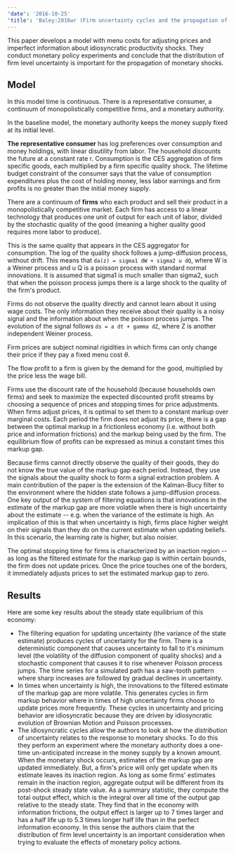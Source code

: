 ```yaml
---
'date': '2016-10-25'
'title': 'Baley:2016wr (Firm uncertainty cycles and the propagation of nominal shocks)'
---
```


<p>This paper develops a model with menu costs for adjusting prices and imperfect information about idiosyncratic productivity shocks. They conduct monetary policy experiments and conclude that the distribution of firm level uncertainty is important for the propagation of monetary shocks.</p>
<h2 id="model">Model</h2>
<p>In this model time is continuous. There is a representative consumer, a continuum of monopolistically competitive firms, and a monetary authority.</p>
<p>In the baseline model, the monetary authority keeps the money supply fixed at its initial level.</p>
<p><strong>The representative consumer</strong> has log preferences over consumption and money holdings, with linear disutility from labor. The household discounts the future at a constant rate r. Consumption is the CES aggregation of firm specific goods, each multiplied by a firm specific quality shock. The lifetime budget constraint of the consumer says that the value of consumption expenditures plus the cost of holding money, less labor earnings and firm profits is no greater than the initial money supply.</p>
<p>There are a continuum of <strong>firms</strong> who each product and sell their product in a monopolistically competitive market. Each firm has access to a linear technology that produces one unit of output for each unit of labor, divided by the stochastic quality of the good (meaning a higher quality good requires more labor to produce).</p>
<p>This is the same quality that appears in the CES aggregator for consumption. The log of the quality shock follows a jump-diffusion process, without drift. This means that <code>da(z) = sigma1 dW + sigma2 u dQ</code>, where W is a Weiner process and u Q is a poisson process with standard normal innovations. It is assumed that sigma1 is much smaller than sigma2, such that when the poisson process jumps there is a large shock to the quality of the firm's product.</p>
<p>Firms do not observe the quality directly and cannot learn about it using wage costs. The only information they receive about their quality is a noisy signal and the information about when the poisson process jumps. The evolution of the signal follows <code>ds = a dt + gamma dZ</code>, where Z is another independent Weiner process.</p>
<p>Firm prices are subject nominal rigidities in which firms can only change their price if they pay a fixed menu cost <span class="math inline"><em>θ</em></span>.</p>
<p>The flow profit to a firm is given by the demand for the good, multiplied by the price less the wage bill.</p>
<p>Firms use the discount rate of the household (because households own firms) and seek to maximize the expected discounted profit streams by choosing a sequence of prices and stopping times for price adjustments. When firms adjust prices, it is optimal to set them to a constant markup over marginal costs. Each period the firm does not adjust its price, there is a gap between the optimal markup in a frictionless economy (i.e. without both price and information frictions) and the markup being used by the firm. The equilibrium flow of profits can be expressed as minus a constant times this markup gap.</p>
<p>Because firms cannot directly observe the quality of their goods, they do not know the true value of the markup gap each period. Instead, they use the signals about the quality shock to form a signal extraction problem. A main contribution of the paper is the extension of the Kalman-Bucy filter to the environment where the hidden state follows a jump-diffusion process. One key output of the system of filtering equations is that innovations in the estimate of the markup gap are more volatile when there is high uncertainty about the estimate -- e.g. when the variance of the estimate is high. An implication of this is that when uncertainty is high, firms place higher weight on their signals than they do on the current estimate when updating beliefs. In this scenario, the learning rate is higher, but also noisier.</p>
<p>The optimal stopping time for firms is characterized by an inaction region -- as long as the filtered estimate for the markup gap is within certain bounds, the firm does not update prices. Once the price touches one of the borders, it immediately adjusts prices to set the estimated markup gap to zero.</p>
<h2 id="results">Results</h2>
<p>Here are some key results about the steady state equilibrium of this economy:</p>
<ul>
<li>The filtering equation for updating uncertainty (the variance of the state estimate) produces cycles of uncertainty for the firm. There is a deterministic component that causes uncertainty to fall to it's minimum level (the volatility of the diffusion component of quality shocks) and a stochastic component that causes it to rise whenever Poisson process jumps. The time series for a simulated path has a saw-tooth pattern where sharp increases are followed by gradual declines in uncertainty.</li>
<li>In times when uncertainty is high, the innovations to the filtered estimate of the markup gap are more volatile. This generates cycles in firm markup behavior where in times of high uncertainty firms choose to update prices more frequently. These cycles in uncertainty and pricing behavior are idiosyncratic because they are driven by idiosyncratic evolution of Brownian Motion and Poisson processes.</li>
<li>The idiosyncratic cycles allow the authors to look at how the <em>distribution</em> of uncertainty relates to the response to monetary shocks. To do this they perform an experiment where the monetary authority does a one-time un-anticipated increase in the money supply by a known amount. When the monetary shock occurs, estimates of the markup gap are updated immediately. But, a firm's price will only get update when its estimate leaves its inaction region. As long as some firms' estimates remain in the inaction region, aggregate output will be different from its post-shock steady state value. As a summary statistic, they compute the total output effect, which is the integral over all time of the output gap relative to the steady state. They find that in the economy with information frictions, the output effect is larger up to 7 times larger and has a half life up to 5.3 times longer half life than in the perfect information economy. In this sense the authors claim that the distribution of firm level uncertainty is an important consideration when trying to evaluate the effects of monetary policy actions.</li>
</ul>

